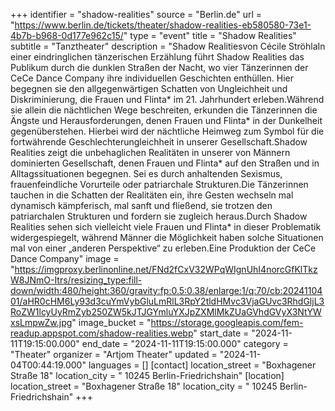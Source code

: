 +++
identifier = "shadow-realities"
source = "Berlin.de"
url = "https://www.berlin.de/tickets/theater/shadow-realities-eb580580-73e1-4b7b-b968-0d177e962c15/"
type = "event"
title = "Shadow Realities"
subtitle = "Tanztheater"
description = "Shadow Realitiesvon Cécile StröhlaIn einer eindringlichen tänzerischen Erzählung führt Shadow Realities das Publikum durch die dunklen Straßen der Nacht, wo vier Tänzerinnen der CeCe Dance Company ihre individuellen Geschichten enthüllen. Hier begegnen sie den allgegenwärtigen Schatten von Ungleichheit und Diskriminierung, die Frauen und Flinta* im 21. Jahrhundert erleben.Während sie allein die nächtlichen Wege beschreiten, erkunden die Tänzerinnen die Ängste und Herausforderungen, denen Frauen und Flinta* in der Dunkelheit gegenüberstehen. Hierbei wird der nächtliche Heimweg zum Symbol für die fortwährende Geschlechterungleichheit in unserer Gesellschaft.Shadow Realities zeigt die unbehaglichen Realitäten in unserer von Männern dominierten Gesellschaft, denen Frauen und Flinta* auf den Straßen und in Alltagssituationen begegnen. Sei es durch anhaltenden Sexismus, frauenfeindliche Vorurteile oder patriarchale Strukturen.Die Tänzerinnen tauchen in die Schatten der Realitäten ein, ihre Gesten wechseln mal dynamisch kämpferisch, mal sanft und fließend, sie trotzen den patriarchalen Strukturen und fordern sie zugleich heraus.Durch Shadow Realities sehen sich vielleicht viele Frauen und Flinta* in dieser Problematik widergespiegelt, während Männer die Möglichkeit haben solche Situationen mal von einer „anderen Perspektive“ zu erleben.Eine Produktion der CeCe Dance Company"
image = "https://imgproxy.berlinonline.net/FNd2fCxV32WPqWIgnUhI4norcGfKlTkzW8JNmO-Itrs/resizing_type:fill-down/width:480/height:360/gravity:fp:0.5:0.38/enlarge:1/q:70/cb:2024110401/aHR0cHM6Ly93d3cuYmVybGluLmRlL3RpY2tldHMvc3VjaGUvc3RhdGljL3RoZW1lcyUyRmZyb250ZW5kJTJGYmluYXJpZXMlMkZUaGVhdGVyX3NtYWxsLmpwZw.jpg"
image_bucket = "https://storage.googleapis.com/fem-readup.appspot.com/shadow-realities.webp"
start_date = "2024-11-11T19:15:00.000"
end_date = "2024-11-11T19:15:00.000"
category = "Theater"
organizer = "Artjom Theater"
updated = "2024-11-04T00:44:19.000"
languages = []
[contact]
location_street = "Boxhagener Straße 18"
location_city = " 10245 Berlin-Friedrichshain"
[location]
location_street = "Boxhagener Straße 18"
location_city = " 10245 Berlin-Friedrichshain"
+++